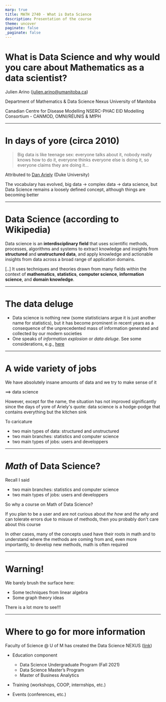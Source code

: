 ```yaml
---
marp: true
title: MATH 2740 - What is Data Science 
description: Presentation of the course
theme: uncover
paginate: false
_paginate: false
---
```


<!-- theme: default -->
<!-- auto-scaling: true -->


# What is Data Science and why would you care about Mathematics as a data scientist?
Julien Arino ([julien.arino@umanitoba.ca](mailto:julien.arino@umanitoba.ca))

Department of Mathematics & Data Science Nexus
University of Manitoba

Canadian Centre for Disease Modelling
NSERC-PHAC EID Modelling Consortium - CANMOD, OMNI/RÉUNIS & MfPH

---

# In days of yore (circa 2010)

> Big data is like teenage sex: everyone talks about it, nobody really knows how to do it, everyone thinks everyone else is doing it, so everyone claims they are doing it...

Attributed to [Dan Ariely](https://twitter.com/danariely/status/287952257926971392?lang=en) (Duke University)

The vocabulary has evolved, big data $\to$ complex data $\to$ data science, but Data Science remains a loosely defined concept, although things are becoming better

---

# Data Science (according to Wikipedia)

Data science is an **interdisciplinary field** that uses scientific methods, processes, algorithms and systems to extract knowledge and insights from **structured** and **unstructured data**, and apply knowledge and actionable insights from data across a broad range of application domains.

[..] It uses techniques and theories drawn from many fields within the context of **mathematics**, **statistics**, **computer science**, **information science**, and **domain knowledge**.

---

# The data deluge

- Data science is nothing new (some statisticians argue it is just another name for statistics), but it has become prominent in recent years as a consequence of the unprecedented mass of information generated and collected by our modern societies
- One speaks of *information explosion* or *data deluge*. See some considerations, e.g., [here](https://bernardmarr.com/how-much-data-is-there-in-the-world/)

---

# A wide variety of jobs

We have absolutely insane amounts of data and we try to make sense of it

$\implies$ data science

However, except for the name, the situation has not improved significantly since the days of yore of Ariely's quote: data science is a hodge-podge that contains everything but the kitchen sink

To caricature
- two main types of data: structured and unstructured
- two main branches: statistics and computer science
- two main types of jobs: users and developpers 

---

# *Math* of Data Science?

Recall I said
- two main branches: statistics and computer science
- two main types of jobs: users and developpers 

So why a course on Math of Data Science?

If you plan to be a user and are not curious about *the how* and *the why* and can tolerate errors due to misuse of methods, then you probably don't care about this course

In other cases, many of the concepts used have their roots in math and to understand where the methods are coming from and, even more importantly, to develop new methods, math is often required

---

# Warning!

We barely brush the surface here:

- Some techniques from linear algebra
- Some graph theory ideas


There is a lot more to see!!!


--- 

# Where to go for more information

Faculty of Science @ U of M has created the Data Science NEXUS ([link](https://sci.umanitoba.ca/data-science-nexus/))

- Education component
    - Data Science Undergraduate Program (Fall 2021)
    - Data Science Master’s Program
    - Master of Business Analytics

- Training (workshops, COOP, internships, etc.)

- Events (conferences, etc.)